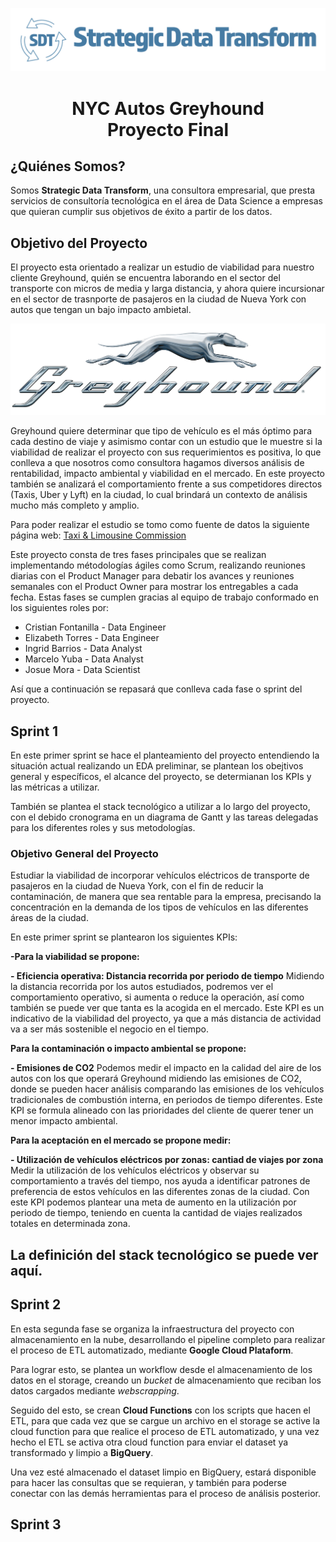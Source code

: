 
![rendered image description](imagenes/SDTLogo.png)

# <h1 align="center"> **NYC Autos Greyhound** <br> Proyecto Final </h1>

## ¿Quiénes Somos?

Somos **Strategic Data Transform**, una consultora empresarial, que presta servicios de consultoría tecnológica en el área de Data Science a empresas que quieran cumplir sus objetivos de éxito a partir de los datos.

## Objetivo del Proyecto 

El proyecto esta orientado a realizar un estudio de viabilidad para nuestro cliente Greyhound, quién se encuentra laborando en el sector del transporte con micros de media y larga distancia, y ahora quiere incursionar en el sector de trasnporte de pasajeros en la ciudad de Nueva York con autos que tengan un bajo impacto ambietal.

<div align="center">

![Logo_Greyhound](imagenes/logo_greyhound.png)
</div>

Greyhound quiere determinar que tipo de vehículo es el más óptimo para cada destino de viaje y asimismo contar con un estudio que le muestre si la viabilidad de realizar el proyecto con sus requerimientos es positiva, lo que conlleva a que nosotros como consultora hagamos diversos análisis de rentabilidad, impacto ambiental y viabilidad en el mercado. 
En este proyecto también se analizará el comportamiento frente a sus competidores directos (Taxis, Uber y Lyft) en la ciudad, lo cual brindará un contexto de análisis mucho más completo y amplio. 

Para poder realizar el estudio se tomo como fuente de datos la siguiente página web: [Taxi & Limousine Commission](https://www.nyc.gov/site/tlc/index.page)

Este proyecto consta de tres fases principales que se realizan implementando métodologías ágiles como Scrum, realizando reuniones diarias con el Product Manager para debatir los avances y reuniones semanales con el Product Owner para mostrar los entregables a cada fecha. Estas fases se cumplen gracias al equipo de trabajo conformado en los siguientes roles por:

- Cristian Fontanilla - Data Engineer
- Elizabeth Torres - Data Engineer
- Ingrid Barrios - Data Analyst
- Marcelo Yuba - Data Analyst
- Josue Mora - Data Scientist

Así que a continuación se repasará que conlleva cada fase o sprint del proyecto.

## **Sprint 1**

En este primer sprint se hace el planteamiento del proyecto entendiendo la situación actual realizando un EDA preliminar, se plantean los obejtivos general y específicos, el alcance del proyecto, se determianan los KPIs y las métricas a utilizar. 

También se plantea el stack tecnológico a utilizar a lo largo del proyecto, con el debido cronograma en un diagrama de Gantt y las tareas delegadas para los diferentes roles y sus metodologías.

### Objetivo General del Proyecto
Estudiar la viabilidad de incorporar vehículos eléctricos de transporte de pasajeros en la ciudad de Nueva York, con el fin de reducir la contaminación, de manera que sea rentable para la empresa, precisando la concentración en la demanda de los tipos de vehículos en las diferentes áreas de la ciudad.

En este primer sprint se plantearon los siguientes KPIs:
 
**-Para la viabilidad se propone:**

**- Eficiencia operativa: Distancia recorrida por periodo de tiempo**
Midiendo la distancia recorrida por los autos estudiados, podremos ver el comportamiento operativo, si aumenta o reduce la operación, así como también se puede ver que tanta es la acogida en el mercado.
Este KPI es un indicativo de la viabilidad del proyecto, ya que a más distancia de actividad va a ser más sostenible el negocio en el tiempo.

**Para la contaminación o impacto ambiental se propone:**

**- Emisiones de CO2**
Podemos medir el impacto en la calidad del aire de los autos con los que operará Greyhound midiendo las emisiones de CO2, donde se pueden hacer análisis comparando las emisiones de los vehículos tradicionales de combustión interna, en periodos de tiempo diferentes.
Este KPI se formula alineado con las prioridades del cliente de querer tener un menor impacto ambiental.

**Para la aceptación en el mercado se propone medir:**

**- Utilización de vehículos eléctricos por zonas: cantiad de viajes por zona**
Medir la utilización de los vehículos eléctricos y observar su comportamiento a través del tiempo, nos ayuda a identificar patrones de preferencia de estos vehículos en las diferentes zonas de la ciudad. 
Con este KPI podemos plantear una meta de aumento en la utilización por periodo de tiempo, teniendo en cuenta la cantidad de viajes realizados totales en determinada zona.

## La definición del stack tecnológico se puede ver aquí.

## **Sprint 2**

En esta segunda fase se organiza la infraestructura del proyecto con almacenamiento en la nube, desarrollando el pipeline completo para realizar el proceso de ETL automatizado, mediante **Google Cloud Plataform**.

Para lograr esto, se plantea un workflow desde el almacenamiento de los datos en el storage, creando un *bucket* de almacenamiento que reciban los datos cargados mediante *webscrapping*.

Seguido del esto, se crean **Cloud Functions** con los scripts que hacen el ETL, para que cada vez que se cargue un archivo en el storage se active la cloud function para que realice el proceso de ETL automatizado, y una vez hecho el ETL se activa otra cloud function para enviar el dataset ya transformado y limpio a **BigQuery**.

Una vez esté almacenado el dataset limpio en BigQuery, estará disponible para hacer las consultas que se requieran, y también para poderse conectar con las demás herramientas para el proceso de análisis posterior. 

## **Sprint 3**




 





